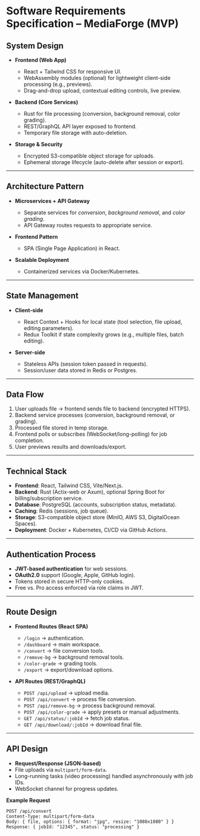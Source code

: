 # Software Requirements Specification – MediaForge (MVP)

## System Design
- **Frontend (Web App)**  
  - React + Tailwind CSS for responsive UI.  
  - WebAssembly modules (optional) for lightweight client-side processing (e.g., previews).  
  - Drag-and-drop upload, contextual editing controls, live preview.  

- **Backend (Core Services)**  
  - Rust for file processing (conversion, background removal, color grading).  
  - REST/GraphQL API layer exposed to frontend.  
  - Temporary file storage with auto-deletion.  

- **Storage & Security**  
  - Encrypted S3-compatible object storage for uploads.  
  - Ephemeral storage lifecycle (auto-delete after session or export).  

---

## Architecture Pattern
- **Microservices + API Gateway**  
  - Separate services for *conversion*, *background removal*, and *color grading*.  
  - API Gateway routes requests to appropriate service.  

- **Frontend Pattern**  
  - SPA (Single Page Application) in React.  

- **Scalable Deployment**  
  - Containerized services via Docker/Kubernetes.  

---

## State Management
- **Client-side**  
  - React Context + Hooks for local state (tool selection, file upload, editing parameters).  
  - Redux Toolkit if state complexity grows (e.g., multiple files, batch editing).  

- **Server-side**  
  - Stateless APIs (session token passed in requests).  
  - Session/user data stored in Redis or Postgres.  

---

## Data Flow
1. User uploads file → frontend sends file to backend (encrypted HTTPS).  
2. Backend service processes (conversion, background removal, or grading).  
3. Processed file stored in temp storage.  
4. Frontend polls or subscribes (WebSocket/long-polling) for job completion.  
5. User previews results and downloads/export.  

---

## Technical Stack
- **Frontend**: React, Tailwind CSS, Vite/Next.js.  
- **Backend**: Rust (Actix-web or Axum), optional Spring Boot for billing/subscription service.  
- **Database**: PostgreSQL (accounts, subscription status, metadata).  
- **Caching**: Redis (sessions, job queue).  
- **Storage**: S3-compatible object store (MinIO, AWS S3, DigitalOcean Spaces).  
- **Deployment**: Docker + Kubernetes, CI/CD via GitHub Actions.  

---

## Authentication Process
- **JWT-based authentication** for web sessions.  
- **OAuth2.0** support (Google, Apple, GitHub login).  
- Tokens stored in secure HTTP-only cookies.  
- Free vs. Pro access enforced via role claims in JWT.  

---

## Route Design
- **Frontend Routes (React SPA)**  
  - `/login` → authentication.  
  - `/dashboard` → main workspace.  
  - `/convert` → file conversion tools.  
  - `/remove-bg` → background removal tools.  
  - `/color-grade` → grading tools.  
  - `/export` → export/download options.  

- **API Routes (REST/GraphQL)**  
  - `POST /api/upload` → upload media.  
  - `POST /api/convert` → process file conversion.  
  - `POST /api/remove-bg` → process background removal.  
  - `POST /api/color-grade` → apply presets or manual adjustments.  
  - `GET /api/status/:jobId` → fetch job status.  
  - `GET /api/download/:jobId` → download final file.  

---

## API Design
- **Request/Response (JSON-based)**  
- File uploads via `multipart/form-data`.  
- Long-running tasks (video processing) handled asynchronously with job IDs.  
- WebSocket channel for progress updates.  

**Example Request**  
```http
POST /api/convert
Content-Type: multipart/form-data
Body: { file, options: { format: "jpg", resize: "1080x1080" } }
Response: { jobId: "12345", status: "processing" }
